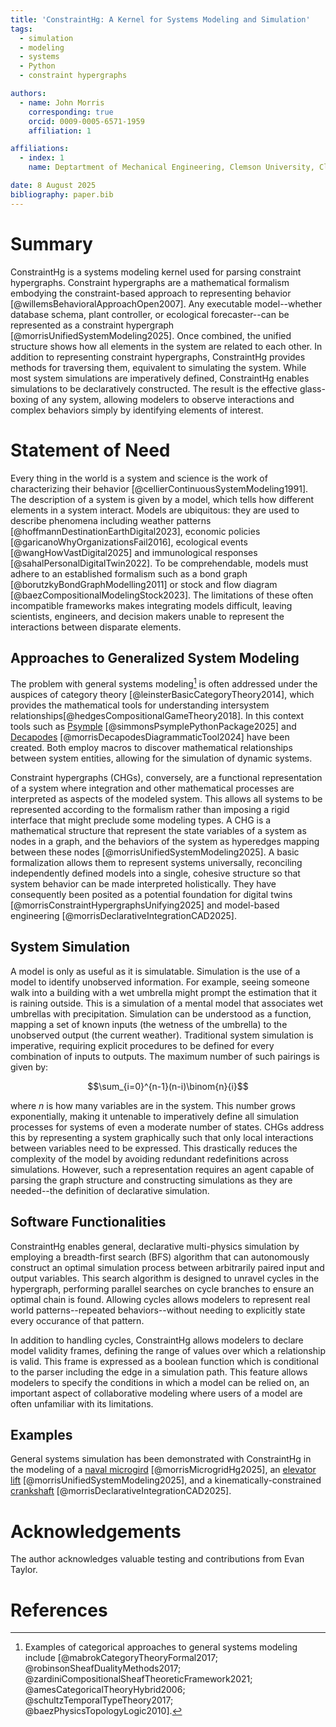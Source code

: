 ```yaml
---
title: 'ConstraintHg: A Kernel for Systems Modeling and Simulation'
tags:
  - simulation
  - modeling
  - systems
  - Python
  - constraint hypergraphs

authors:
  - name: John Morris
    corresponding: true
    orcid: 0009-0005-6571-1959
    affiliation: 1

affiliations:
  - index: 1
    name: Deptartment of Mechanical Engineering, Clemson University, Clemson, South Carolina, United States

date: 8 August 2025
bibliography: paper.bib
---
```


# Summary
ConstraintHg is a systems modeling kernel used for parsing constraint hypergraphs. Constraint hypergraphs are a mathematical formalism embodying the constraint-based approach to representing behavior [@willemsBehavioralApproachOpen2007]. Any executable model--whether database schema, plant controller, or ecological forecaster--can be represented as a constraint hypergraph [@morrisUnifiedSystemModeling2025]. Once combined, the unified structure shows how all elements in the system are related to each other. In addition to representing constraint hypergraphs, ConstraintHg provides methods for traversing them, equivalent to simulating the system. While most system simulations are imperatively defined, ConstraintHg enables simulations to be declaratively constructed. The result is the effective glass-boxing of any system, allowing modelers to observe interactions and complex behaviors simply by identifying elements of interest.

# Statement of Need
Every thing in the world is a system and science is the work of characterizing their behavior [@cellierContinuousSystemModeling1991]. The description of a system is given by a model, which tells how different elements in a system interact. Models are ubiquitous: they are used to describe phenomena including weather patterns [@hoffmannDestinationEarthDigital2023], economic policies [@garicanoWhyOrganizationsFail2016], ecological events [@wangHowVastDigital2025] and immunological responses [@sahalPersonalDigitalTwin2022]. To be comprehendable, models must adhere to an established formalism such as a bond graph [@borutzkyBondGraphModelling2011] or stock and flow diagram [@baezCompositionalModelingStock2023]. The limitations of these often incompatible frameworks makes integrating models difficult, leaving scientists, engineers, and decision makers unable to represent the interactions between disparate elements.

## Approaches to Generalized System Modeling
The problem with general systems modeling[^1] is often addressed under the auspices of category theory [@leinsterBasicCategoryTheory2014], which provides the mathematical tools for understanding intersystem relationships[@hedgesCompositionalGameTheory2018]. In this context tools such as [Psymple](https://casasglobal-org.github.io/psymple/latest/) [@simmonsPsymplePythonPackage2025] and [Decapodes](https://algebraicjulia.github.io/Decapodes.jl/dev/) [@morrisDecapodesDiagrammaticTool2024] have been created. Both employ macros to discover mathematical relationships between system entities, allowing for the simulation of dynamic systems.

[^1]: Examples of categorical approaches to general systems modeling include [@mabrokCategoryTheoryFormal2017; @robinsonSheafDualityMethods2017; @zardiniCompositionalSheafTheoreticFramework2021; @amesCategoricalTheoryHybrid2006; @schultzTemporalTypeTheory2017; @baezPhysicsTopologyLogic2010].

Constraint hypergraphs (CHGs), conversely, are a functional representation of a system where integration and other mathematical processes are interpreted as aspects of the modeled system. This allows all systems to be represented according to the formalism rather than imposing a rigid interface that might preclude some modeling types. A CHG is a mathematical structure that represent the state variables of a system as nodes in a graph, and the behaviors of the system as hyperedges mapping between these nodes [@morrisUnifiedSystemModeling2025]. A basic formalization allows them to represent systems universally, reconciling independently defined models into a single, cohesive structure so that system behavior can be made interpreted holistically. They have consequently been posited as a potential foundation for digital twins [@morrisConstraintHypergraphsUnifying2025] and model-based engineering [@morrisDeclarativeIntegrationCAD2025]. 

## System Simulation
A model is only as useful as it is simulatable. Simulation is the use of a model to identify unobserved information. For example, seeing someone walk into a building with a wet umbrella might prompt the estimation that it is raining outside. This is a simulation of a mental model that associates wet umbrellas with precipitation. Simulation can be understood as a function, mapping a set of known inputs (the wetness of the umbrella) to the unobserved output (the current weather). Traditional system simulation is imperative, requiring explicit procedures to be defined for every combination of inputs to outputs. The maximum number of such pairings is given by:

$$\sum_{i=0}^{n-1}(n-i)\binom{n}{i}$$

where $n$ is how many variables are in the system. This number grows exponentially, making it untenable to imperatively define all simulation processes for systems of even a moderate number of states. CHGs address this by representing a system graphically such that only local interactions between variables need to be expressed. This drastically reduces the complexity of the model by avoiding redundant redefinitions across simulations. However, such a representation requires an agent capable of parsing the graph structure and constructing simulations as they are needed--the definition of declarative simulation.

## Software Functionalities
ConstraintHg enables general, declarative multi-physics simulation by employing a breadth-first search (BFS) algorithm that can autonomously construct an optimal simulation process between arbitrarily paired input and output variables. This search algorithm is designed to unravel cycles in the hypergraph, performing parallel searches on cycle branches to ensure an optimal chain is found. Allowing cycles allows modelers to represent real world patterns--repeated behaviors--without needing to explicitly state every occurance of that pattern.

In addition to handling cycles, ConstraintHg allows modelers to declare model validity frames, defining the range of values over which a relationship is valid. This frame is expressed as a boolean function which is conditional to the parser including the edge in a simulation path. This feature allows modelers to specify the conditions in which a model can be relied on, an important aspect of collaborative modeling where users of a model are often unfamiliar with its limitations.

## Examples
General systems simulation has been demonstrated with ConstraintHg in the modeling of a [naval microgird](https://github.com/jmorris335/MicrogridHg) [@morrisMicrogridHg2025], an [elevator lift](https://github.com/jmorris335/ElevatorHypergraph) [@morrisUnifiedSystemModeling2025], and a kinematically-constrained [crankshaft](https://github.com/jmorris335/tool-interoperability-scripts) [@morrisDeclarativeIntegrationCAD2025].

# Acknowledgements
The author acknowledges valuable testing and contributions from Evan Taylor.

# References